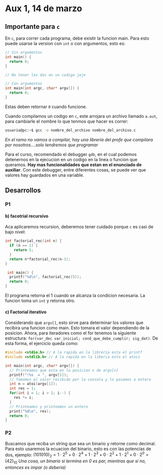 # Aux 1, 14 de marzo

## Importante para `c`

En `c`, para correr cada programa, debe existir la funcion main. Para esto puede usarse la version con `int` o con argumentos, esto es:

``` c
// Sin argumentos
int main() {
  return 0;
}

// No tener las dos en un codigo jeje

// Con argumentos 
int main(int argc, char* argv[]) {
  return 0;
}
```

Estas deben retornar `0` cuando funcione.

Cuando compilamos un codigo en `c`, este arrojara un archivo llamado `a.out`, para cambiarle el nombre lo que tenmos que hacer es correr:

``` bash
usuario@pc:~$ gcc -o nombre_del_archivo nombre_del_archivo.c
```

*En el ramo no vamos a compilar, hay una libreria del profe que compilara por nosotros....solo tendremos que programar*

Para el curso, recomendado el debugger `gdb`, en el cual podemos detenernos en la ejecucion en un codigo en la linea o funcion que queramos. **Hay mas funcionalidades que estan en el enunciado de auxiliar**. Con este debugger, entre diferentes cosas, se puede ver que valores hay guardados en una variable.

## Desarrollos

### P1

#### b) facotrial recursivo

Aca aplicaremos recursion, deberemos tener cuidado porque `c` es casi de bajo nivel:

``` c
int factorial_rec(int n) {
  if (n == 1) {
    return 1;
  }
  return n*factorial_rec(n-1);
}

 int main() {
  printf("%d\n", factorial_rec(5));
  return 0;
}
```

El programa retorna el 1 cuando se alcanza la condicion necesaria. La funcion toma un `int` y retorna otro.

#### c) Factorial iterativo

Considerando que `argv[]`, esto sirve para determinar los valores que recibira una funcion como main. Esto tomara el valor dependiendo de la posicion. Ahora, para iteradores como el for tenemos la siguiente estructura: `for(var_dec var_inicial; cond_que_debe_cumplir; sig_dat)`. De esta forma, el ejercicio queda como:

``` c
#include <stdio.h> // A la rapida en la libreria esta el printf
#include <stdlib.h> // A la rapida en la liberia esta el atois

int main(int argc, char* argv[]) {
  // Printeamos que esta en la posicion x de argv[x]
  printf("!%s  = ", argv[1]); 
  // Tomamos el valor recibido por la consola y lo pasamos a entero
  int n = atoi(argv[1]);
  int res = 1;
  for(int i = 1; i > 1; i--) {
    res *= i;
  }
  // Printeamos y printeamos un entero
  print("%d\n", res);
  return 0;
}
```

### P2

Buscamos que reciba un string que sea un binario y retorne como decimal. Para esto usaremos la ecuacion del binario, esto es con las potencias de dos, ejemplo:
$(101010)_{2} = 1\cdot 2^{5} + 0\cdot 2^{4} + 1\cdot 2^{3} + 0\cdot 2^{2} + 1\cdot 2^{1} + 0\cdot 2^{0} = (42)_{10}$
*Una cosa, un binario si termina en $0$ es par, mientras que si no, entonces es impar (o deberia)*
